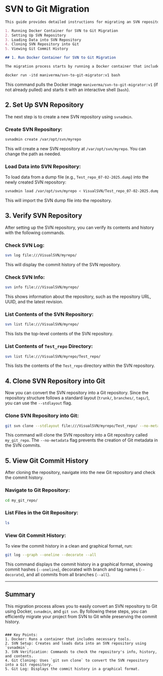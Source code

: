# SVN to Git Migration

```markdown
This guide provides detailed instructions for migrating an SVN repository to Git using Docker and `git svn`. It covers the following steps:

1. Running Docker Container for SVN to Git Migration
2. Setting Up SVN Repository
3. Loading Data into SVN Repository
4. Cloning SVN Repository into Git 
5. Viewing Git Commit History

## 1. Run Docker Container for SVN to Git Migration

The migration process starts by running a Docker container that includes all necessary tools for SVN to Git migration. This container runs an interactive bash shell.

docker run -itd maniverma/svn-to-git-migrator:v1 bash
```

This command pulls the Docker image `maniverma/svn-to-git-migrator:v1` (if not already pulled) and starts it with an interactive shell (`bash`).

## 2. Set Up SVN Repository

The next step is to create a new SVN repository using `svnadmin`.

### Create SVN Repository:

```bash
svnadmin create /var/opt/svn/myrepo
```

This will create a new SVN repository at `/var/opt/svn/myrepo`. You can change the path as needed.

### Load Data into SVN Repository:

To load data from a dump file (e.g., `Test_repo_07-02-2025.dump`) into the newly created SVN repository:

```bash
svnadmin load /var/opt/svn/myrepo < VisualSVN/Test_repo_07-02-2025.dump
```

This will import the SVN dump file into the repository.

## 3. Verify SVN Repository

After setting up the SVN repository, you can verify its contents and history with the following commands.

### Check SVN Log:

```bash
svn log file:///VisualSVN/myrepo/
```

This will display the commit history of the SVN repository.

### Check SVN Info:

```bash
svn info file:///VisualSVN/myrepo/
```

This shows information about the repository, such as the repository URL, UUID, and the latest revision.

### List Contents of the SVN Repository:

```bash
svn list file:///VisualSVN/myrepo/
```

This lists the top-level contents of the SVN repository.

### List Contents of `Test_repo` Directory:

```bash
svn list file:///VisualSVN/myrepo/Test_repo/
```

This lists the contents of the `Test_repo` directory within the SVN repository.

## 4. Clone SVN Repository into Git

Now you can convert the SVN repository into a Git repository. Since the repository structure follows a standard layout (`trunk/`, `branches/`, `tags/`), you can use the `--stdlayout` flag.

### Clone SVN Repository into Git:

```bash
git svn clone --stdlayout file:///VisualSVN/myrepo/Test_repo/ --no-metadata my_git_repo
```

This command will clone the SVN repository into a Git repository called `my_git_repo`. The `--no-metadata` flag prevents the creation of Git metadata in the SVN commits.

## 5. View Git Commit History

After cloning the repository, navigate into the new Git repository and check the commit history.

### Navigate to Git Repository:

```bash
cd my_git_repo/
```

### List Files in the Git Repository:

```bash
ls
```

### View Git Commit History:

To view the commit history in a clean and graphical format, run:

```bash
git log --graph --oneline --decorate --all
```

This command displays the commit history in a graphical format, showing commit hashes (`--oneline`), decorated with branch and tag names (`--decorate`), and all commits from all branches (`--all`).

---

## Summary

This migration process allows you to easily convert an SVN repository to Git using Docker, `svnadmin`, and `git svn`. By following these steps, you can efficiently migrate your project from SVN to Git while preserving the commit history.
```

### Key Points:
1. Docker: Runs a container that includes necessary tools.
2. SVN Setup: Creates and loads data into an SVN repository using `svnadmin`.
3. SVN Verification: Commands to check the repository's info, history, and contents.
4. Git Cloning: Uses `git svn clone` to convert the SVN repository into a Git repository.
5. Git Log: Displays the commit history in a graphical format.

